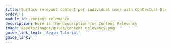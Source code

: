 ```yaml
---
title: Surface relevant content per individual user with Contextual Bandits
order: 1
module_id: content_relevancy
description: Here is the description for Content Relevancy
image: assets/images/guide/content_relevancy.png
guide_link_text: 'Begin Tutorial'
guide_link: ''
---
```

